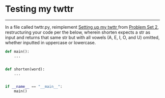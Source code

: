 # Testing my twttr
--------------------
In a file called twttr.py, reimplement <a href="https://cs50.harvard.edu/python/2022/psets/2/twttr/" target="_blank">
Setting up my twttr </a>from <a href="https://cs50.harvard.edu/python/2022/psets/2/" target="_blank"> Problem Set 2</a>, restructuring your code per the below, wherein shorten expects a str as input and returns that same str but with all vowels (A, E, I, O, and U) omitted, whether inputted in uppercase or lowercase.



```python
def main():
    ...


def shorten(word):
    ...


if __name__ == "__main__":
    main()
```



